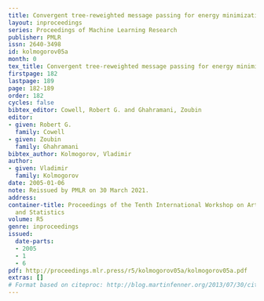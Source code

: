 ```yaml
---
title: Convergent tree-reweighted message passing for energy minimization
layout: inproceedings
series: Proceedings of Machine Learning Research
publisher: PMLR
issn: 2640-3498
id: kolmogorov05a
month: 0
tex_title: Convergent tree-reweighted message passing for energy minimization
firstpage: 182
lastpage: 189
page: 182-189
order: 182
cycles: false
bibtex_editor: Cowell, Robert G. and Ghahramani, Zoubin
editor:
- given: Robert G.
  family: Cowell
- given: Zoubin
  family: Ghahramani
bibtex_author: Kolmogorov, Vladimir
author:
- given: Vladimir
  family: Kolmogorov
date: 2005-01-06
note: Reissued by PMLR on 30 March 2021.
address:
container-title: Proceedings of the Tenth International Workshop on Artificial Intelligence
  and Statistics
volume: R5
genre: inproceedings
issued:
  date-parts:
  - 2005
  - 1
  - 6
pdf: http://proceedings.mlr.press/r5/kolmogorov05a/kolmogorov05a.pdf
extras: []
# Format based on citeproc: http://blog.martinfenner.org/2013/07/30/citeproc-yaml-for-bibliographies/
---
```

